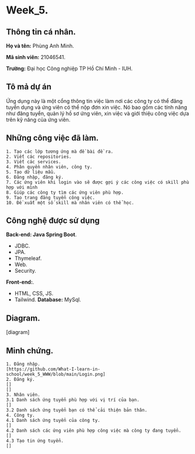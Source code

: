 
# Week_5.

## Thông tin cá nhân.


**Họ và tên:** Phùng Anh Minh.

**Mã sinh viên:** 21046541.

**Trường:**  Đại học Công nghiệp TP Hồ Chí Minh - IUH.
## Tô mả dự án
Ứng dụng này là một cổng thông tin việc làm nơi các công ty có thể đăng tuyển dụng và ứng viên có thể nộp đơn xin việc. Nó bao gồm các tính năng như đăng tuyển, quản lý hồ sơ ứng viên, xin việc và giới thiệu công việc dựa trên kỹ năng của ứng viên.
## Những công việc đã làm.
    1. Tạo các lớp tương ứng mà đề bài đề ra.
    2. Viết các repositories.
    3. Viết các services.
    4. Phân quyền nhân viên, công ty.
    5. Tạo dữ liệu mẫu.
    6. Đăng nhập, đăng ký.
    7. Các ứng viên khi login vào sẽ được gợi ý các công việc có skill phù hợp với mình
    8. Giúp các công ty tìm các ứng viên phù hợp.
    9. Tạo trang đăng tuyển công việc.
    10. Đề xuất một số skill mà nhân viên có thể học.
## Công nghệ được sử dụng

**Back-end: Java Spring Boot**.
-	JDBC.
-	JPA.
-	Thymeleaf.
-	Web.
-	Security.

**Front-end:**.
- HTML, CSS, JS.
- Tailwind.
**Database:** MySql.

## Diagram.

[diagram]
## Minh chứng.

    1. Đăng nhập.
    [https://github.com/What-I-learn-in-school/week_5_WWW/blob/main/Login.png]
    2. Đăng ký.
    []
    []
    3. Nhân viên.
    3.1 Danh sách ứng tuyển phù hợp với vị trí của bạn.
    []
    3.2 Danh sách ứng tuyển bạn có thể cải thiện bản thân. 
    4. Công ty.
    4.1 Danh sách ứng tuyển của công ty.
    []
    4.2 Danh sách các ứng viên phù hợp công việc mà công ty đang tuyển.
    []
    4.3 Tạo tin ứng tuyển.
    []
